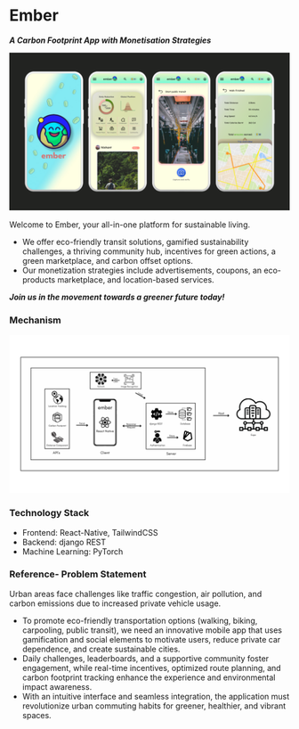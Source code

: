 # Ember

***A Carbon Footprint App with Monetisation Strategies***

![designs](assets/designs.png)


Welcome to Ember, your all-in-one platform for sustainable living.
- We offer eco-friendly transit solutions, gamified sustainability challenges, a thriving community hub, incentives for green actions, a green marketplace, and carbon offset options. 
- Our monetization strategies include advertisements, coupons, an eco-products marketplace, and location-based services.

***Join us in the movement towards a greener future today!***

### Mechanism
![Mechanism](assets/mechanism.png)

### Technology Stack
- Frontend: React-Native, TailwindCSS
- Backend: django REST
- Machine Learning: PyTorch


### Reference- Problem Statement
Urban areas face challenges like traffic congestion, air pollution, and carbon emissions due to increased private vehicle usage.
- To promote eco-friendly transportation options (walking, biking, carpooling, public transit), we need an innovative mobile app that uses gamification and social elements to motivate users, reduce private car dependence, and create
sustainable cities.
- Daily challenges, leaderboards, and a supportive community foster engagement, while real-time incentives, optimized route planning, and carbon footprint tracking enhance the experience and environmental impact awareness.
- With an intuitive interface and seamless integration, the application must
revolutionize urban commuting habits for greener, healthier, and vibrant spaces.


